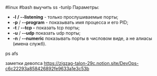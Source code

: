 #linux #bash
выучить
ss -tunlp
Параметры:

- **-l** **/ --listening** - только прослушиваемые порты;
- **-p** / **--program** - показывать имя процесса и его PID;
- **-t** / **--tcp -** показать tcp порты;
- **-u** / **--udp** показать udp порты;
- **-n** / **--numeric** показывать порты в числовом виде, а не алиасы (имена служб).

ps afs

заметки девопса
https://zigzag-talon-29c.notion.site/DevOps-c6c22293a858426892fe9633a1e3c53b